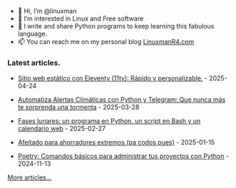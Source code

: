 - 👋 Hi, I’m @linuxman
- 👀 I’m interested in Linux and Free software
- 🌱 I write and share Python programs to keep learning this fabulous language.
- 📫 You can reach me on my personal blog [LinuxmanR4.com](https://linuxmanr4.com)

### Latest articles.


  * <a href="https://linuxmanr4.com/2025/04/24/web-estatico-eleventy-javascript/" target="_blank">Sitio web estático con Eleventy (11ty): Rápido y personalizable.</a> - 2025-04-24

  * <a href="https://linuxmanr4.com/2025/03/28/alertas-climaticas-python-telegram/" target="_blank">Automatiza Alertas Climáticas con Python y Telegram: Que nunca más te sorprenda una tormenta</a> - 2025-03-28

  * <a href="https://linuxmanr4.com/2025/02/27/fases-lunares-python-bash-flask/" target="_blank">Fases lunares: un programa en Python, un script en Bash y un calendario web</a> - 2025-02-27

  * <a href="https://linuxmanr4.com/2025/01/15/afeitado-para-ahorradores-extremos/" target="_blank">Afeitado para ahorradores extremos (pa codos pues)</a> - 2025-01-15

  * <a href="https://linuxmanr4.com/2024/11/13/poetry-comandos-basicos-para-administrar-tus-proyectos-con-python/" target="_blank">Poetry: Comandos básicos para administrar tus proyectos con Python</a> - 2024-11-13


[More articles...](https://linuxmanr4.com/archivo-general/)